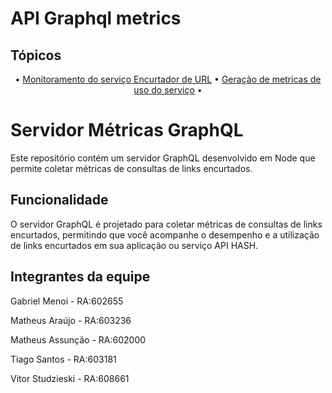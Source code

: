# API Graphql metrics

## Tópicos

<div align="center">
  • <a href="#Descrição do Projeto">Monitoramento do serviço Encurtador de URL</a> •
  <a href="#tecnicas-e-tecnologias-utilizadas">Geração de metricas de uso do serviço</a> •
</div>

# __Servidor Métricas GraphQL__
Este repositório contém um servidor GraphQL desenvolvido em Node que permite coletar métricas de consultas de links encurtados.

## __Funcionalidade__
O servidor GraphQL é projetado para coletar métricas de consultas de links encurtados, permitindo que você acompanhe o desempenho e a utilização de links encurtados em sua aplicação ou serviço API HASH.

## Integrantes da equipe
<p align="justify">Gabriel Menoi - RA:602655</p>
<p align="justify">Matheus Araújo - RA:603236</p>
<p align="justify">Matheus Assunção - RA:602000</p>
<p align="justify">Tiago Santos - RA:603181</p>
<p align="justify">Vitor Studzieski - RA:608661</p>
